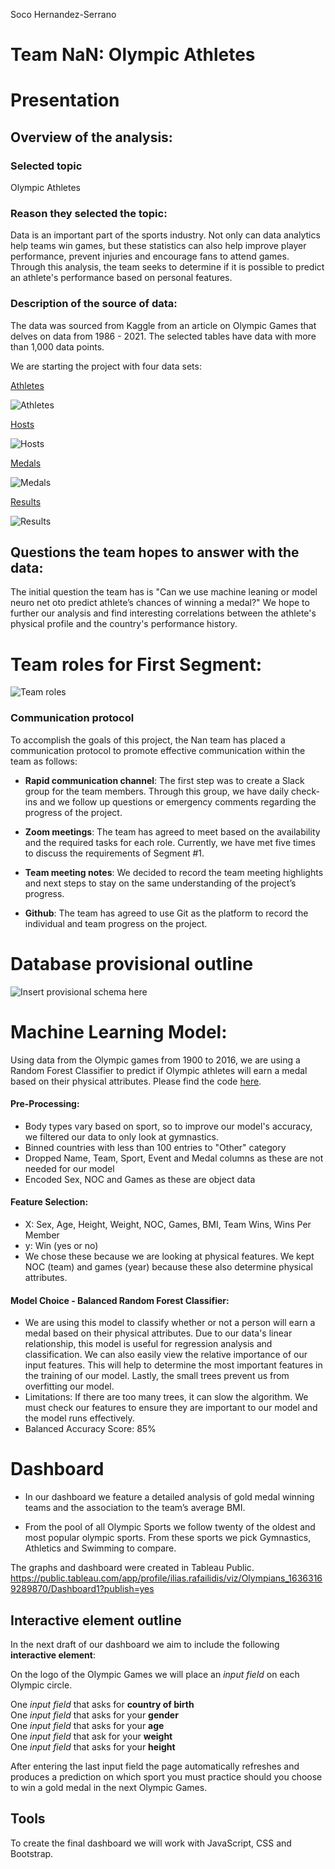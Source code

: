 Soco Hernandez-Serrano 
# **Team NaN: Olympic Athletes**

# **Presentation**

## Overview of the analysis:

### **Selected topic**

Olympic Athletes
 
### **Reason they selected the topic**: 

Data is an important part of the sports industry. Not only can data analytics help teams win games, but these statistics can also help improve player performance, prevent injuries and encourage fans to attend games. Through this analysis, the team seeks to determine if it is possible to predict an athlete's performance based on personal features.
 
### **Description of the source of data**: 

The data was sourced from Kaggle from an article on Olympic Games that delves on data from 1986 - 2021. The selected tables have data with more than 1,000 data points. 

We are starting the project with four data sets: 
 
[Athletes](https://github.com/xenia-e/capstone/blob/SocoH/olympic_athletes.csv)

 ![Athletes](https://github.com/xenia-e/capstone/blob/readme_proposal/Report_images/athletes_data.png)

 [Hosts](https://github.com/xenia-e/capstone/blob/SocoH/olympic_hosts.csv) 

 ![Hosts](https://github.com/xenia-e/capstone/blob/readme_proposal/Report_images/host_data.png)

 [Medals](https://github.com/xenia-e/capstone/blob/SocoH/olympic_medals.csv)
 
 ![Medals](https://github.com/xenia-e/capstone/blob/readme_proposal/Report_images/medals_data.png)

 [Results](https://github.com/xenia-e/capstone/blob/SocoH/olympic_results.csv)
 
 ![Results](https://github.com/xenia-e/capstone/blob/readme_proposal/Report_images/results_data.png)
 
 
## **Questions the team hopes to answer with the data**: 

The initial question the team has is "Can we use machine leaning or model neuro net oto predict athlete’s chances of winning a medal?" We hope to further our analysis and find interesting correlations between the athlete's physical profile and the country's performance history. 

# **Team roles for First Segment**:

![Team roles](https://github.com/xenia-e/capstone/blob/readme_proposal/Report_images/Team_roles.png)

### Communication protocol

To accomplish the goals of this project, the Nan team has placed a communication protocol to promote effective communication within the team as follows:
- **Rapid communication channel**: The first step was to create a Slack group for the team members. Through this group, we have daily check-ins and we follow up questions or emergency comments regarding the progress of the project. 

- **Zoom meetings**: The team has agreed to meet based on the availability and the required tasks for each role. Currently, we have met five times to discuss the requirements of Segment #1. 

- **Team meeting notes**: We decided to record the team meeting highlights and next steps to stay on the same understanding of the project’s progress. 

- **Github**: The team has agreed to use Git as the platform to record the individual and team progress on the project. 

# Database provisional outline 

![Insert provisional schema here](https://github.com/xenia-e/capstone/blob/main/Database%20Schema/Provisional_ERD.png)



# Machine Learning Model:

Using data from the Olympic games from 1900 to 2016, we are using a Random Forest Classifier to predict if Olympic athletes will earn a medal based on their physical attributes. Please find the code [here](https://github.com/xenia-e/capstone/blob/main/MachineLearning/Olympics_Machine_Learning_Model.ipynb).

#### Pre-Processing: 
* Body types vary based on sport, so to improve our model's accuracy, we filtered our data to only look at gymnastics. 
* Binned countries with less than 100 entries to "Other" category
* Dropped Name, Team, Sport, Event and Medal columns as these are not needed for our model 
* Encoded Sex, NOC and Games as these are object data 

#### Feature Selection:
* X: Sex, Age, Height, Weight, NOC, Games, BMI, Team Wins, Wins Per Member
* y: Win (yes or no) 
* We chose these because we are looking at physical features. We kept NOC (team) and games (year) because these also determine physical attributes. 

#### Model Choice - Balanced Random Forest Classifier:
* We are using this model to classify whether or not a person will earn a medal based on their physical attributes. Due to our data's linear relationship, this model is useful for regression analysis and classification. We can also easily view the relative importance of our input features. This will help to determine the most important features in the training of our model. Lastly, the small trees prevent us from overfitting our model.  
* Limitations: If there are too many trees, it can slow the algorithm. We must check our features to ensure they are important to our model and the model runs effectively. 
* Balanced Accuracy Score: 85%


# Dashboard
* In our dashboard we feature a detailed analysis of gold medal winning teams and the association to the team’s average BMI. 

* From the pool of all Olympic Sports we follow twenty of the oldest and most popular olympic sports. From these sports we pick Gymnastics, Athletics and Swimming to compare. 

The graphs and dashboard were created in Tableau Public.
https://public.tableau.com/app/profile/ilias.rafailidis/viz/Olympians_16363169289870/Dashboard1?publish=yes

## Interactive element outline
In the next draft of our dashboard we aim to include the following **interactive element**: 

On the logo of the Olympic Games we will place an *input field* on each Olympic circle. 

One *input field* that asks for **country of birth** <br>
One *input field* that asks for your **gender**<br>
One *input field* that asks for your **age**<br>
One *input field* that ask for your **weight**<br>
One *input field* that asks for your **height**<br>

After entering the last input field the page automatically refreshes and produces a prediction on 
which sport you must practice should you choose to win a gold medal in the next Olympic Games. 

## Tools
To create the final dashboard we will work with JavaScript, CSS and Bootstrap. 
